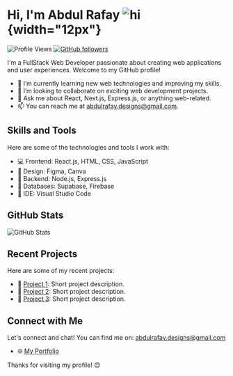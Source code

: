 # Hi, I'm Abdul Rafay ![hi](https://raw.githubusercontent.com/MartinHeinz/MartinHeinz/master/wave.gif){width="12px"}

![Profile Views](https://komarev.com/ghpvc/?username=RayLight-369)
[![GitHub followers](https://img.shields.io/github/followers/RayLight-369.svg?style=social&label=Follow&maxAge=2592000)](https://github.com/RayLight-369?tab=followers)

I'm a FullStack Web Developer passionate about creating web applications and user experiences. Welcome to my GitHub profile!

- 🌱 I’m currently learning new web technologies and improving my skills.
- 👯 I’m looking to collaborate on exciting web development projects.
- 💬 Ask me about React, Next.js, Express.js, or anything web-related.
- 📫 You can reach me at abdulrafay.designs@gmail.com.

## Skills and Tools

Here are some of the technologies and tools I work with:

- 💻 Frontend: React.js, HTML, CSS, JavaScript
- 📐 Design: Figma, Canva
- 🚀 Backend: Node.js, Express.js
- 🏦 Databases: Supabase, Firebase
- 🧰 IDE: Visual Studio Code

## GitHub Stats

![GitHub Stats](https://github-readme-stats.vercel.app/api?username=RayLight-369&show_icons=true&count_private=true&theme=dark)

## Recent Projects

Here are some of my recent projects:

- 🚀 [Project 1](link-to-project-1): Short project description.
- 🚀 [Project 2](link-to-project-2): Short project description.
- 🚀 [Project 3](link-to-project-3): Short project description.

## Connect with Me

Let's connect and chat! You can find me on:
abdulrafay.designs@gmail.com
- 🌐 [My Portfolio](https://portfolio.raylight.repl.co)
 <!---
- 🐦 [Twitter](https://twitter.com/your-twitter-handle)
- 💼 [LinkedIn](https://www.linkedin.com/in/your-linkedin-profile)
-->

Thanks for visiting my profile! 😊
